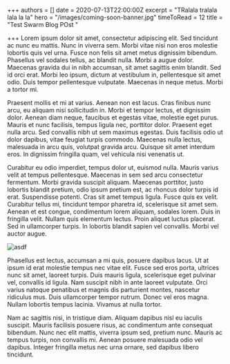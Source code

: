 +++
authors = []
date = 2020-07-13T22:00:00Z
excerpt = "TRalala tralala lala la la"
hero = "/images/coming-soon-banner.jpg"
timeToRead = 12
title = "Test Swarm Blog POst "

+++
Lorem ipsum dolor sit amet, consectetur adipiscing elit. Sed tincidunt ac nunc eu mattis. Nunc in viverra sem. Morbi vitae nisi non eros molestie lobortis quis vel urna. Fusce non felis sit amet metus dignissim bibendum. Phasellus vel sodales tellus, ac blandit nulla. Morbi a augue dolor. Maecenas gravida dui in nibh accumsan, sit amet sagittis enim blandit. Sed id orci erat. Morbi leo ipsum, dictum at vestibulum in, pellentesque sit amet odio. Duis tempor pellentesque vulputate. Maecenas in neque metus. Morbi a tortor mi.

Praesent mollis et mi at varius. Aenean non est lacus. Cras finibus nunc arcu, eu aliquam nisi sollicitudin in. Morbi et tempor lectus, et dignissim dolor. Aenean diam neque, faucibus et egestas vitae, molestie eget purus. Mauris et nunc facilisis, tempus ligula nec, porttitor dolor. Praesent eget nulla arcu. Sed convallis nibh ut sem maximus egestas. Duis facilisis odio ut dolor dapibus, vitae feugiat turpis commodo. Maecenas nulla lectus, malesuada in arcu quis, volutpat gravida arcu. Quisque sit amet interdum eros. In dignissim fringilla quam, vel vehicula nisi venenatis ut.

Curabitur eu odio imperdiet, tempus dolor ut, euismod nulla. Mauris varius velit at tempus pellentesque. Maecenas in sem sed arcu consectetur fermentum. Morbi gravida suscipit aliquam. Maecenas porttitor, justo lobortis blandit pretium, odio ipsum pretium est, ac rhoncus dolor turpis id erat. Suspendisse potenti. Cras sit amet tempus ligula. Fusce quis ex velit. Curabitur tellus mi, tincidunt tempor pharetra id, scelerisque sit amet sem. Aenean et est congue, condimentum lorem aliquam, sodales lorem. Duis in fringilla velit. Nullam quis elementum lectus. Proin aliquet luctus placerat. Sed in ullamcorper turpis. In lobortis blandit sapien vel convallis. Morbi vel auctor augue.

![asdf](/images/alpha-event.jpg "Test blog post image")

Phasellus est lectus, accumsan a mi quis, posuere dapibus lacus. Ut at ipsum id erat molestie tempus nec vitae elit. Fusce sed eros porta, ultrices nunc sit amet, laoreet turpis. Duis mauris ligula, scelerisque eget pulvinar vel, convallis id ligula. Nam suscipit nibh in ante laoreet vulputate. Orci varius natoque penatibus et magnis dis parturient montes, nascetur ridiculus mus. Duis ullamcorper tempor rutrum. Donec vel eros magna. Nullam lobortis tempus lacinia. Vivamus at nulla tortor.

Nam ac sagittis nisi, in tristique diam. Aliquam dapibus nisl eu iaculis suscipit. Mauris facilisis posuere risus, ac condimentum ante consequat bibendum. Nunc nec elit mattis, viverra ipsum sed, pretium nunc. Mauris ac tempus turpis, non convallis mi. Aenean posuere malesuada odio vel dapibus. Integer fringilla metus nec urna ornare, sed dapibus libero tincidunt.